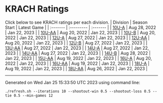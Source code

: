 # KRACH Ratings
Click below to see KRACH ratings per each division.
| Division | Season Start | Latest Game |
| :------- | :--------- | :------- |
| [10U-A](scores_10U-A.md) | Aug 28, 2022 | Jan 22, 2023 |
| [10U-AA](scores_10U-AA.md) | Aug 20, 2022 | Jan 22, 2023 |
| [10U-B](scores_10U-B.md) | Aug 20, 2022 | Jan 22, 2023 |
| [12U-A](scores_12U-A.md) | Aug 27, 2022 | Jan 22, 2023 |
| [12U-AA](scores_12U-AA.md) | Aug 20, 2022 | Jan 22, 2023 |
| [12U-B](scores_12U-B.md) | Aug 27, 2022 | Jan 22, 2023 |
| [13U-AA](scores_13U-AA.md) | Aug 27, 2022 | Jan 22, 2023 |
| [14U-A](scores_14U-A.md) | Aug 27, 2022 | Jan 22, 2023 |
| [14U-AA](scores_14U-AA.md) | Aug 27, 2022 | Jan 22, 2023 |
| [14U-B](scores_14U-B.md) | Aug 28, 2022 | Jan 22, 2023 |
| [15U-AA](scores_15U-AA.md) | Aug 19, 2022 | Jan 22, 2023 |
| [16U-A](scores_16U-A.md) | Aug 20, 2022 | Jan 22, 2023 |
| [16U-AA](scores_16U-AA.md) | Aug 19, 2022 | Jan 22, 2023 |
| [18U-A](scores_18U-A.md) | Aug 19, 2022 | Jan 22, 2023 |
| [18U-AA](scores_18U-AA.md) | Aug 26, 2022 | Jan 22, 2023 |

***
Generated on Wed Jan 25 15:33:50 UTC 2023 using command line:
```
./refresh.sh --iterations 10 --shootout-win 0.5 --shootout-loss 0.5 --tie 0.5 --min-games 12
```

